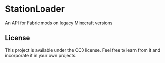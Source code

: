 # StationLoader

An API for Fabric mods on legacy Minecraft versions

## License

This project is available under the CC0 license. Feel free to learn from it and incorporate it in your own projects.
